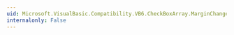 ```yaml
---
uid: Microsoft.VisualBasic.Compatibility.VB6.CheckBoxArray.MarginChanged
internalonly: False
---
```

